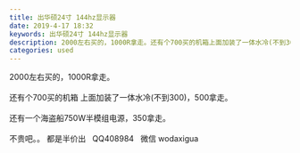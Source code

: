 ```yaml
---
title: 出华硕24寸 144hz显示器
date: 2019-4-17 18:32
keywords: 出华硕24寸 144hz显示器
description: 2000左右买的，1000R拿走。还有个700买的机箱上面加装了一体水冷(不到300)，500拿走。还有一个海盗船750W半模组电源，350拿走。不贵吧。。都是半价出  QQ408984  微信wodaxigua
categories: used
---
```

<td class="t_f" id="postmessage_3531626">

2000左右买的，1000R拿走。 <br/>
<br/>
还有个700买的机箱 上面加装了一体水冷(不到300)，500拿走。<br/>
<br/>
还有一个海盗船750W半模组电源，350拿走。<br/>
<br/>
不贵吧。。 都是半价出   QQ408984   微信 wodaxigua</td>
